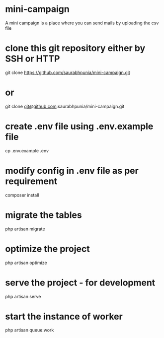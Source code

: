 # mini-campaign
A mini campaign is a place where you can send mails by uploading the csv file

# clone this git repository either by SSH or HTTP
git clone https://github.com/saurabhpunia/mini-campaign.git
# or
git clone git@github.com:saurabhpunia/mini-campaign.git

# create .env file using .env.example file
cp .env.example .env

# modify config in .env file as per requirement
composer install

# migrate the tables
php artisan migrate

# optimize the project
php artisan optimize

# serve the project - for development
php artisan serve

# start the instance of worker
php artisan queue:work